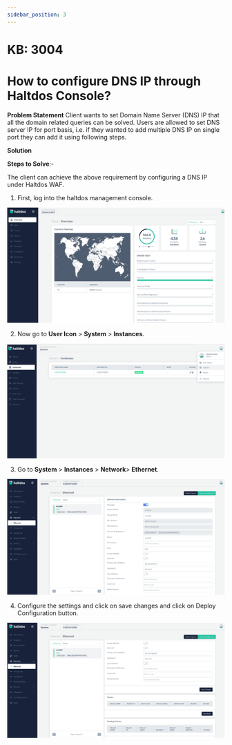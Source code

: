 ```yaml
---
sidebar_position: 3
---
```



# KB: 3004

# How to configure DNS  IP through Haltdos Console?

**Problem Statement**
Client wants to set Domain Name Server (DNS) IP that all the domain related queries can be solved. Users are allowed to set DNS server IP for port basis, i.e. if they wanted to add multiple DNS IP on single port they can add it using following steps.

**Solution**

**Steps to Solve**:-

The client can achieve the above requirement by configuring a DNS IP under Haltdos WAF.  

1. First, log into the haltdos management console.

![dns](/img/platform/kb/overview_kb_3004_1.png)

2. Now go to **User Icon** > **System** > **Instances**.

![dns](/img/platform/kb/instances_kb_3004_2.png)

3. Go to **System** > **Instances** > **Network**> **Ethernet**.

![dns](/img/platform/kb/ethernet_kb_3004_3.png)  

4. Configure the settings and click on save changes and click on Deploy Configuration button.

![dns](/img/platform/kb/deploy_config_kb_3004_4.png)


